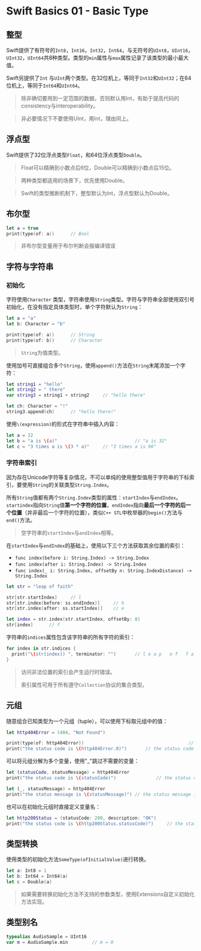 # Swift Basics 01 - Basic Type

## 整型

Swift提供了有符号的`Int8`，`Int16`，`Int32`，`Int64`，与无符号的`UInt8`，`UInt16`，`UInt32`，`UInt64`共8种类型。类型的`min`属性与`max`属性记录了该类型的最小最大值。

Swift另提供了`Int` 与`UInt`两个类型。在32位机上，等同于`Int32`和`UInt32`；在64位机上，等同于`Int64`和`UInt64`。

> 除非确切要用到一定范围的数据，否则默认用Int，有助于提高代码的consistency与interoperability。

> 非必要情况下不要使用UInt，用Int，理由同上。

## 浮点型

Swift提供了32位浮点类型`Float`，和64位浮点类型`Double`。

> Float可以精确到小数点后6位，Double可以精确到小数点后15位。

> 两种类型都适用的场景下，优先使用Double。

> Swift的类型推断机制下，整型默认为Int，浮点型默认为Double。

## 布尔型

```swift
let a = true
print(type(of: a))		// Bool
```

> 非布尔型变量用于布尔判断会报编译错误

## 字符与字符串

### 初始化

字符使用`Character` 类型，字符串使用`String`类型。字符与字符串全部使用双引号初始化，在没有指定具体类型时，单个字符默认为`String`：

```swift
let a = "a"
let b: Character = "b"

print(type(of: a))		// String
print(type(of: b))		// Character
```

> `String`为值类型。

使用加号可直接组合多个`String`，使用`append()`方法在`String`末尾添加一个字符：

```swift
let string1 = "hello"
let string2 = " there"
var string3 = string1 + string2		// "hello there"

let ch: Character = "!"
string3.append(ch)		// "hello there!"
```

使用`\(expression)`的形式在字符串中插入内容：

```swift
let a = 32
let b = "a is \(a)"								// "a is 32"
let c = "3 times a is \(3 * a)"		// "3 times a is 96"
```

### 字符串索引

因为存在Unicode字符等复杂情况，不可以单纯的使用整型值用于字符串的下标索引，要使用`String`的关联类型`String.Index`。

所有`String`值都有两个`String.Index`类型的属性：`startIndex`与`endIndex`。`startindex`指向`String`值**第一个字符的位置**，`endIndex`指向**最后一个字符的后一个位置**（并非最后一个字符的位置），类似`C++ STL`中枚举器的`begin()`方法与`end()`方法。

> 空字符串的`startIndex`与`endIndex`相等。

在`startIndex`与`endIndex`的基础上，使用以下三个方法获取其余位置的索引：

- `func index(before i: String.Index) -> String.Index`
- `func index(after i: String.Index) -> String.Index`
- `func index(_ i: String.Index, offsetBy n: String.IndexDistance) -> String.Index`

```swift
let str = "leap of faith"

str[str.startIndex]		// l
str[str.index(before: ss.endIndex)]		// h
str[str.index(after: ss.startIndex)]	// e

let index = str.index(str.startIndex, offsetBy: 8)
str[index]		// f
```

字符串的`indices`属性包含该字符串的所有字符的索引：

```swift
for index in str.indices {
  print("\(str[index]) ", terminator: "")		// l e a p   o f   f a i t h 
}
```

> 访问非法位置的索引会产生运行时错误。
>
> 索引属性可用于所有遵守`Collection`协议的集合类型。

## 元组

随意组合已知类型为一个元组（tuple），可以使用下标取元组中的值：

```swift
let http404Error = (404, "Not Found")

print(type(of: http404Error))										// (Int, String)
print("the status code is \(http404Error.0)")		// the status code is 404
```

可以将元组分解为多个变量，使用"_"跳过不需要的变量：

```swift
let (statusCode, statusMessage) = http404Error
print("the status code is \(statusCode)")				// the status code is 404

let (_, statusMessage) = http404Error
print("the status message is \(statusMessage)")	// the status message is Not Found
```

也可以在初始化元组时直接定义变量名：

```swift
let http200Status = (statusCode: 200, description: "OK")
print("the status code is \(http200Status.statusCode)")		// the status code is 200
```

## 类型转换

使用类型的初始化方法`SomeType(ofInitialValue)`进行转换。

```swift
let a: Int8 = 1
let b: Int64 = Int64(a)
let c = Double(a)
```

> 如果需要转换初始化方法不支持的参数类型，使用Extensions自定义初始化方法实现。

## 类型别名

```swift
typealias AudioSample = UInt16
var m = AudioSample.min			// m = 0
```

